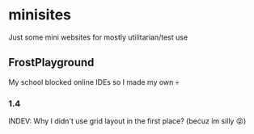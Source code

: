 # minisites
Just some mini websites for mostly utilitarian/test use
## FrostPlayground
My school blocked online IDEs so I made my own 💀
### 1.4
INDEV:
Why I didn't use grid layout in the first place? (becuz im silly 😝)
